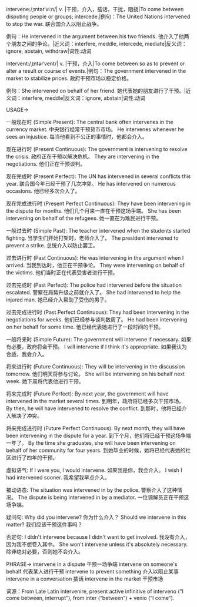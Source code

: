 intervene:/ˌɪntərˈviːn/| v. |干预，介入，插话，干扰，阻挠|To come between disputing people or groups; intercede.|例句：The United Nations intervened to stop the war. 联合国介入以阻止战争。

例句：He intervened in the argument between his two friends. 他介入了他两个朋友之间的争论。|近义词：interfere, meddle, intercede, mediate|反义词：ignore, abstain, withdraw|词性:动词

intervent:/ˌɪntərˈvent/| v. |干预，介入|To come between so as to prevent or alter a result or course of events.|例句：The government intervened in the market to stabilize prices. 政府干预市场以稳定价格。

例句：She intervened on behalf of her friend. 她代表她的朋友进行了干预。|近义词：interfere, meddle|反义词：ignore, abstain|词性:动词


USAGE->

一般现在时 (Simple Present):
The central bank often intervenes in the currency market. 中央银行经常干预货币市场。
He intervenes whenever he sees an injustice. 每当他看到不公正的事情时，他都会介入。

现在进行时 (Present Continuous):
The government is intervening to resolve the crisis. 政府正在干预以解决危机。
They are intervening in the negotiations. 他们正在干预谈判。

现在完成时 (Present Perfect):
The UN has intervened in several conflicts this year. 联合国今年已经干预了几次冲突。
He has intervened on numerous occasions. 他已经多次介入了。

现在完成进行时 (Present Perfect Continuous):
They have been intervening in the dispute for months. 他们几个月来一直在干预这场争端。
She has been intervening on behalf of the refugees. 她一直在为难民进行干预。

一般过去时 (Simple Past):
The teacher intervened when the students started fighting. 当学生们开始打架时，老师介入了。
The president intervened to prevent a strike. 总统介入以防止罢工。

过去进行时 (Past Continuous):
He was intervening in the argument when I arrived. 当我到达时，他正在干预争论。
They were intervening on behalf of the victims. 他们当时正在代表受害者进行干预。

过去完成时 (Past Perfect):
The police had intervened before the situation escalated. 警察在局势升级之前就介入了。
She had intervened to help the injured man. 她已经介入帮助了受伤的男子。

过去完成进行时 (Past Perfect Continuous):
They had been intervening in the negotiations for weeks. 他们已经参与谈判数周了。
He had been intervening on her behalf for some time. 他已经代表她进行了一段时间的干预。


一般将来时 (Simple Future):
The government will intervene if necessary. 如果有必要，政府将会干预。
I will intervene if I think it's appropriate. 如果我认为合适，我会介入。

将来进行时 (Future Continuous):
They will be intervening in the discussion tomorrow. 他们明天将参与讨论。
She will be intervening on his behalf next week. 她下周将代表他进行干预。

将来完成时 (Future Perfect):
By next year, the government will have intervened in the market several times. 到明年，政府将已经多次干预市场。
By then, he will have intervened to resolve the conflict. 到那时，他将已经介入解决了冲突。

将来完成进行时 (Future Perfect Continuous):
By next month, they will have been intervening in the dispute for a year. 到下个月，他们将已经干预这场争端一年了。
By the time she graduates, she will have been intervening on behalf of her community for four years. 到她毕业的时候，她将已经代表她的社区进行了四年的干预。

虚拟语气:
If I were you, I would intervene. 如果我是你，我会介入。
I wish I had intervened sooner. 我希望我早点介入。

被动语态:
The situation was intervened in by the police. 警察介入了这种情况。
The dispute is being intervened in by a mediator.  一位调解员正在干预这场争端。

疑问句:
Why did you intervene? 你为什么介入？
Should we intervene in this matter? 我们应该干预这件事吗？

否定句:
I didn't intervene because I didn't want to get involved. 我没有介入，因为我不想卷入其中。
She won't intervene unless it's absolutely necessary. 除非绝对必要，否则她不会介入。

PHRASE->
intervene in a dispute 干预一场争端
intervene on someone's behalf 代表某人进行干预
intervene to prevent something 介入以阻止某事
intervene in a conversation 插话
intervene in the market 干预市场

词源：From Late Latin intervenire, present active infinitive of interveno (“I come between, interrupt”), from inter (“between”) + venio (“I come”).


